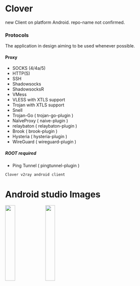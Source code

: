 # Clover
new Client on platform Android. repo-name not confirmed.

### Protocols

The application in design aiming to be used whenever possible.

#### Proxy

* SOCKS (4/4a/5)
* HTTP(S)
* SSH
* Shadowsocks
* ShadowsocksR
* VMess
* VLESS with XTLS support
* Trojan with XTLS support
* Snell
* Trojan-Go ( trojan-go-plugin )
* NaïveProxy ( naive-plugin )
* relaybaton ( relaybaton-plugin )
* Brook ( brook-plugin )
* Hysteria ( hysteria-plugin )
* WireGuard ( wireguard-plugin )

##### ROOT required

* Ping Tunnel ( pingtunnel-plugin )

```
Clover v2ray android client
```
# Android studio Images
<img src="https://github.com/MrChota/Clover/blob/master/main.png" width="25%"></img>
<img src="https://github.com/MrChota/Clover/blob/master/card.png" width="25%"></img>
